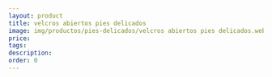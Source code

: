```yaml
---
layout: product
title: velcros abiertos pies delicados
image: img/productos/pies-delicados/velcros abiertos pies delicados.webp
price: 
tags: 
description: 
order: 0
---
```

